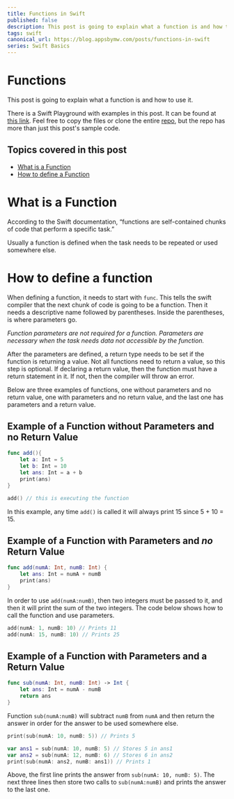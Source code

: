```yaml
---
title: Functions in Swift
published: false
description: This post is going to explain what a function is and how to use it.
tags: swift
canonical_url: https://blog.appsbymw.com/posts/functions-in-swift
series: Swift Basics
---
```

# Functions

This post is going to explain what a function is and how to use it.

There is a Swift Playground with examples in this post. It can be found at [this link](https://github.com/maeganjwilson/swift-examples/tree/master/Playgrounds/ComputedProperties.playground). Feel free to copy the files or clone the entire [repo](https://github.com/maeganjwilson/swift-examples), but the repo has more than just this post's sample code.

## Topics covered in this post
- [What is a Function](#what-is-a-function)
- [How to define a Function](how-to-define-a-function)

# What is a Function
According to the Swift documentation, “functions are self-contained chunks of code that perform a specific task.”

Usually a function is defined when the task needs to be repeated or used somewhere else.

# How to define a function
When defining a function, it needs to start with `func`. This tells the swift compiler that the next chunk of code is going to be a function. Then it needs a descriptive name followed by parentheses. Inside the parentheses, is where parameters go.

*Function parameters are not required for a function. Parameters are necessary when the task needs data not accessible by the function.*

After the parameters are defined, a return type needs to be set if the function is returning a value. Not all functions need to return a value, so this step is optional. If declaring a return value, then the function must have a return statement in it. If not, then the compiler will throw an error.

Below are three examples of functions, one without parameters and no return value, one with parameters and no return value, and the last one has parameters and a return value.

## Example of a Function without Parameters and no Return Value

``` swift
func add(){
    let a: Int = 5
    let b: Int = 10
    let ans: Int = a + b
    print(ans)
}

add() // this is executing the function
```

In this example, any time `add()` is called it will always print 15 since 5 + 10 = 15.

## Example of a Function with Parameters and _no_ Return Value

```swift
func add(numA: Int, numB: Int) {
    let ans: Int = numA + numB
    print(ans)
}
```

In order to use `add(numA:numB)`, then two integers must be passed to it, and then it will print the sum of the two integers. The code below shows how to call the function and use parameters.

```swift
add(numA: 1, numB: 10) // Prints 11
add(numA: 15, numB: 10) // Prints 25
```

## Example of a Function with Parameters and a Return Value

```Swift
func sub(numA: Int, numB: Int) -> Int {
    let ans: Int = numA - numB
    return ans
}
```

Function `sub(numA:numB)` will subtract `numB` from `numA` and then return the answer in order for the answer to be used somewhere else.

```swift
print(sub(numA: 10, numB: 5)) // Prints 5

var ans1 = sub(numA: 10, numB: 5) // Stores 5 in ans1
var ans2 = sub(numA: 12, numB: 6) // Stores 6 in ans2
print(sub(numA: ans2, numB: ans1)) // Prints 1
```

Above, the first line prints the answer from `sub(numA: 10, numB: 5)`. The next three lines then store two calls to `sub(numA:numB)` and prints the answer to the last one.